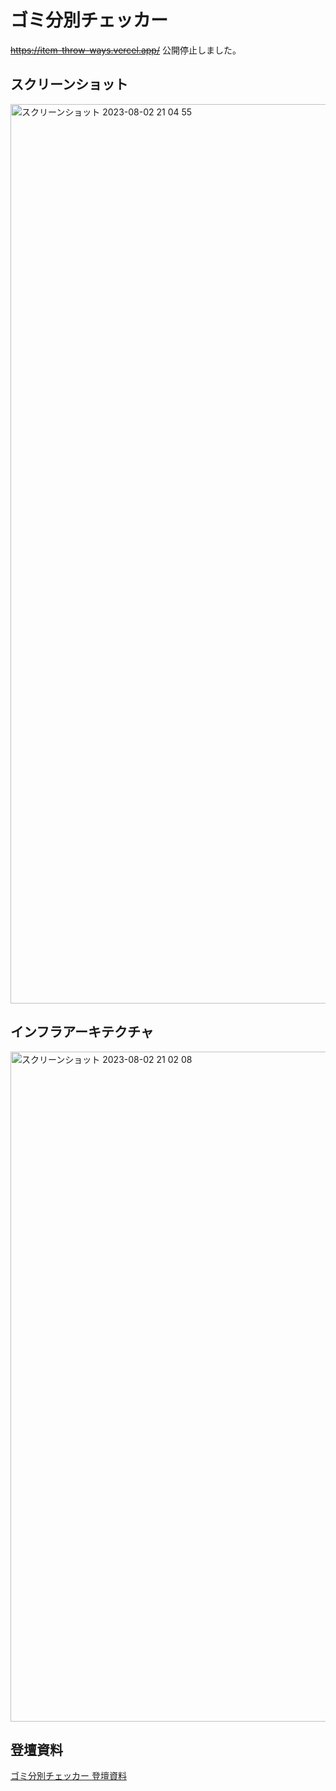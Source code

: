 # ゴミ分別チェッカー
~~https://item-throw-ways.vercel.app/~~ 
公開停止しました。

## スクリーンショット
<img width="1439" alt="スクリーンショット 2023-08-02 21 04 55" src="https://github.com/yoshiyoshiharu/item-throw-ways/assets/54305137/a9e67e4b-8f16-46ee-82b5-c254aa69f117">

## インフラアーキテクチャ
<img width="1072" alt="スクリーンショット 2023-08-02 21 02 08" src="https://github.com/yoshiyoshiharu/item-throw-ways/assets/54305137/baf97001-b935-42b0-8b0e-97f9472cd2b1">

## 登壇資料
[ゴミ分別チェッカー 登壇資料](https://speakerdeck.com/yoshiyoshiharu/gomifen-bie-tietuka-fa-biao-zi-liao)
